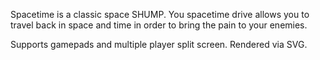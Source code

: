 Spacetime is a classic space SHUMP. You spacetime drive allows you to travel back in space and time in order to bring the pain to your enemies. 

Supports gamepads and multiple player split screen. Rendered via SVG.